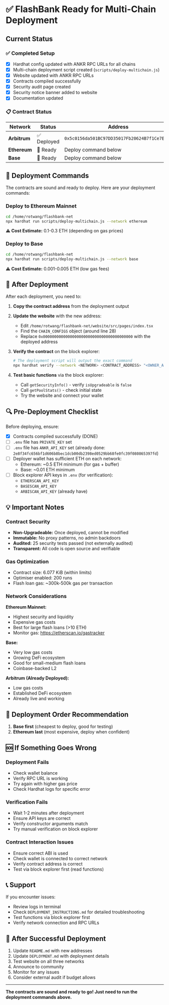 # ✅ FlashBank Ready for Multi-Chain Deployment

## Current Status

### ✅ Completed Setup
- [x] Hardhat config updated with ANKR RPC URLs for all chains
- [x] Multi-chain deployment script created (`scripts/deploy-multichain.js`)
- [x] Website updated with ANKR RPC URLs
- [x] Contracts compiled successfully
- [x] Security audit page created
- [x] Security notice banner added to website
- [x] Documentation updated

### 📋 Contract Status

| Network | Status | Address |
|---------|--------|---------|
| **Arbitrum** | ✅ Deployed | `0x5c0156da501BC97DD35017Fb20624B7f1Ce7E095` |
| **Ethereum** | 🔄 Ready | Deploy command below |
| **Base** | 🔄 Ready | Deploy command below |

## 🚀 Deployment Commands

The contracts are sound and ready to deploy. Here are your deployment commands:

### Deploy to Ethereum Mainnet

```bash
cd /home/rotwang/flashbank-net
npx hardhat run scripts/deploy-multichain.js --network ethereum
```

**⚠️ Cost Estimate:** 0.1-0.3 ETH (depending on gas prices)

### Deploy to Base

```bash
cd /home/rotwang/flashbank-net
npx hardhat run scripts/deploy-multichain.js --network base
```

**⚠️ Cost Estimate:** 0.001-0.005 ETH (low gas fees)

## 📝 After Deployment

After each deployment, you need to:

1. **Copy the contract address** from the deployment output
2. **Update the website** with the new address:
   - Edit `/home/rotwang/flashbank-net/website/src/pages/index.tsx`
   - Find the `CHAIN_CONFIGS` object (around line 28)
   - Replace `0x0000000000000000000000000000000000000000` with the deployed address

3. **Verify the contract** on the block explorer:
   ```bash
   # The deployment script will output the exact command
   npx hardhat verify --network <NETWORK> <CONTRACT_ADDRESS> "<OWNER_ADDRESS>"
   ```

4. **Test basic functions** via the block explorer:
   - Call `getSecurityInfo()` - verify `isUpgradeable` is `false`
   - Call `getPoolStats()` - check initial state
   - Try the website and connect your wallet

## 🔍 Pre-Deployment Checklist

Before deploying, ensure:

- [x] Contracts compiled successfully (DONE)
- [ ] `.env` file has `PRIVATE_KEY` set
- [ ] `.env` file has `ANKR_API_KEY` set (already done: `2e8f34fc656bf1d606b8bec1dcb00db2398ed0529bb68fe0fc39f080865397fd`)
- [ ] Deployer wallet has sufficient ETH on each network:
  - Ethereum: ~0.5 ETH minimum (for gas + buffer)
  - Base: ~0.01 ETH minimum
- [ ] Block explorer API keys in `.env` (for verification):
  - `ETHERSCAN_API_KEY`
  - `BASESCAN_API_KEY`
  - `ARBISCAN_API_KEY` (already have)

## 💡 Important Notes

### Contract Security
- **Non-Upgradeable:** Once deployed, cannot be modified
- **Immutable:** No proxy patterns, no admin backdoors
- **Audited:** 25 security tests passed (not externally audited)
- **Transparent:** All code is open source and verifiable

### Gas Optimization
- Contract size: 6.077 KiB (within limits)
- Optimiser enabled: 200 runs
- Flash loan gas: ~300k-500k gas per transaction

### Network Considerations

**Ethereum Mainnet:**
- Highest security and liquidity
- Expensive gas costs
- Best for large flash loans (>10 ETH)
- Monitor gas: https://etherscan.io/gastracker

**Base:**
- Very low gas costs
- Growing DeFi ecosystem
- Good for small-medium flash loans
- Coinbase-backed L2

**Arbitrum (Already Deployed):**
- Low gas costs
- Established DeFi ecosystem
- Already live and working

## 🎯 Deployment Order Recommendation

1. **Base first** (cheapest to deploy, good for testing)
2. **Ethereum last** (most expensive, deploy when confident)

## 🆘 If Something Goes Wrong

### Deployment Fails
- Check wallet balance
- Verify RPC URL is working
- Try again with higher gas price
- Check Hardhat logs for specific error

### Verification Fails
- Wait 1-2 minutes after deployment
- Ensure API keys are correct
- Verify constructor arguments match
- Try manual verification on block explorer

### Contract Interaction Issues
- Ensure correct ABI is used
- Check wallet is connected to correct network
- Verify contract address is correct
- Test via block explorer first (read functions)

## 📞 Support

If you encounter issues:
- Review logs in terminal
- Check `DEPLOYMENT_INSTRUCTIONS.md` for detailed troubleshooting
- Test functions via block explorer first
- Verify network connection and RPC URLs

## 🎉 After Successful Deployment

1. Update `README.md` with new addresses
2. Update `DEPLOYMENT.md` with deployment details
3. Test website on all three networks
4. Announce to community
5. Monitor for any issues
6. Consider external audit if budget allows

---

**The contracts are sound and ready to go! Just need to run the deployment commands above.**

